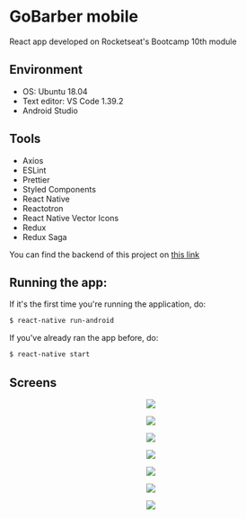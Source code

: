 # GoBarber mobile

React app developed on Rocketseat's Bootcamp 10th module

## Environment
- OS: Ubuntu 18.04
- Text editor: VS Code 1.39.2
- Android Studio

## Tools
- Axios
- ESLint
- Prettier
- Styled Components
- React Native
- Reactotron
- React Native Vector Icons
- Redux
- Redux Saga

You can find the backend of this project on [this link](https://github.com/v1eira/bootcamp-modulo-03)

## Running the app:
If it's the first time you're running the application, do:
```bash
$ react-native run-android
```

If you've already ran the app before, do:
```bash
$ react-native start
```

## Screens
<p align="center">
    <img src="examples/SignIn.png"/>
</p>

<p align="center">
    <img src="examples/SignUp.png"/>
</p>

<p align="center">
    <img src="examples/Appointments.png"/>
</p>

<p align="center">
    <img src="examples/Profile.png"/>
</p>

<p align="center">
    <img src="examples/Book1.png"/>
</p>

<p align="center">
    <img src="examples/Book2.png"/>
</p>

<p align="center">
    <img src="examples/Book3.png"/>
</p>
